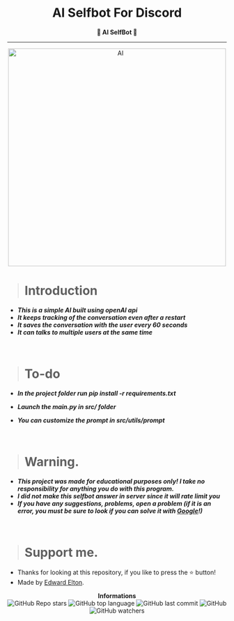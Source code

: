 <h1 align="center">AI Selfbot For Discord</h1>

<p align='center'>
    <b>🤖 AI SelfBot 🤖</b>
</p>

----

<p align="center">
    <img src="https://cdn.arstechnica.net/wp-content/uploads/2023/03/discord_AI_hero_2.jpg" alt="AI" width="500px"/>
</p>

> # Introduction

* ***This is a simple AI built using openAI api***
* ***It keeps tracking of the conversation even after a restart***
* ***It saves the conversation with the user every 60 seconds***
* ***It can talks to multiple users at the same time***

<br/>

> # To-do

* ***In the project folder run pip install -r requirements.txt***
* ***Launch the main.py in src/ folder***

* ***You can customize the prompt in src/utils/prompt***

<br/>

> # Warning.

* ***This project was made for educational purposes only! I take no responsibility for anything you do with this program.***
* ***I did not make this selfbot answer in server since it will rate limit you***
* ***If you have any suggestions, problems, open a problem (if it is an error, you must be sure to look if you can solve it with [Google](https://giybf.com)!)***  
  
<br/>

> # Support me.

* Thanks for looking at this repository, if you like to press the ⭐ button!
* Made by [Edward Elton](https://github.com/edwardelton).

<p align="center">
    <b>Informations</b><br>
    <img alt="GitHub Repo stars" src="https://img.shields.io/github/stars/edwardelton/SelfBotAI-Discord?color=0aa2fa">
    <img alt="GitHub top language" src="https://img.shields.io/github/languages/top/edwardelton/SelfBotAI-Discord?color=0aa2fa">
    <img alt="GitHub last commit" src="https://img.shields.io/github/last-commit/edwardelton/SelfBotAI-Discord?color=0aa2fa">
    <img alt="GitHub" src="https://img.shields.io/github/license/edwardelton/SelfBotAI-Discord?color=0aa2fa">
    <img alt="GitHub watchers" src="https://img.shields.io/github/watchers/edwardelton/SelfBotAI-Discord?color=0aa2fa">
</p>
